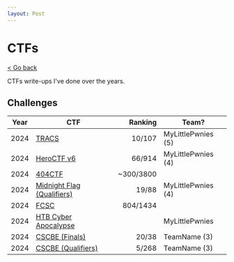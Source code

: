 ```yaml
---
layout: Post
---
```

# CTFs

<a class="back-link" href="../">< Go back</a>

CTFs write-ups I've done over the years.

## Challenges

| Year | CTF | Ranking | Team? |
| ---- | --- | ------: | ------- |
| 2024 | [TRACS](./2024/TRACS/)                               | 10/107    | MyLittlePwnies (5) |
| 2024 | [HeroCTF v6](./2024/HeroCTF_v6/)                     | 66/914    | MyLittlePwnies (4) |
| 2024 | [404CTF](./2024/404CTF/)                             | ~300/3800 | |
| 2024 | [Midnight Flag (Qualifiers)](./2024/MidnightFlag-Q/) | 19/88     | MyLittlePwnies (4) |
| 2024 | [FCSC](./2024/FCSC/)                                 | 804/1434  |  |
| 2024 | [HTB Cyber Apocalypse](./2024/Cyber-Apocalypse/)     |           | MyLittlePwnies |
| 2024 | [CSCBE (Finals)](./2024/CSCBE-F/)                    | 20/38     | TeamName (3) |
| 2024 | [CSCBE (Qualifiers)](./2024/CSCBE-Q/)                | 5/268     | TeamName (3) |
